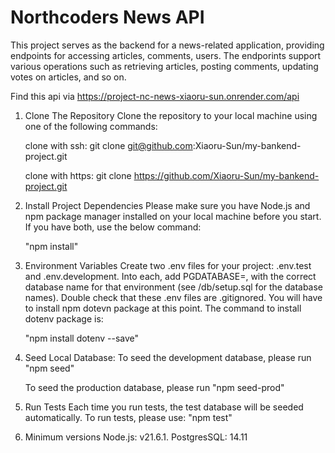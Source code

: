 # Northcoders News API

This project serves as the backend for a news-related application, providing endpoints for accessing articles, comments, users. The endporints support various operations such as retrieving articles, posting comments, updating votes on articles, and so on.

Find this api via https://project-nc-news-xiaoru-sun.onrender.com/api


1. Clone The Repository
    Clone the repository to your local machine using one of the following commands:

    clone with ssh: git clone git@github.com:Xiaoru-Sun/my-bankend-project.git

    clone with https: git clone https://github.com/Xiaoru-Sun/my-bankend-project.git


2. Install Project Dependencies
    Please make sure you have Node.js and npm package manager installed on your local machine before you start. If you have both, use the below command:

    "npm install"


3. Environment Variables
    Create two .env files for your project: .env.test and .env.development. Into each, add PGDATABASE=, with the correct database name for that environment (see /db/setup.sql for the database names). Double check that these .env files are .gitignored.
    You will have to install npm dotevn package at this point. The command to install dotenv package is:

    "npm install dotenv --save"


4. Seed Local Database:
    To seed the development database, please run
    "npm seed"

    To seed the production database, please run
    "npm seed-prod"


5. Run Tests
    Each time you run tests, the test database will be seeded automatically. To run tests, please use:
    "npm test"

6. Minimum versions
    Node.js: v21.6.1.
    PostgresSQL: 14.11

